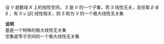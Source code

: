 设 $V$ 是数域 $K$ 上的线性空间， $S$ 是 $V$ 的一个子集，若 $S$ 线性无关，且任取 $\beta\not\in S$ ，有 $S\cup[\beta]$ 线性相关，则 $S$ 称为 $V$ 的一个极大线性无关集  
  
**说明**  
基是一个特殊的极大线性无关集  
空集是零子空间的一个极大线性无关集  
